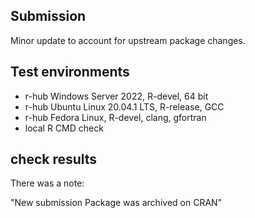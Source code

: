 ## Submission
Minor update to account for upstream package changes.

## Test environments
* r-hub Windows Server 2022, R-devel, 64 bit
* r-hub Ubuntu Linux 20.04.1 LTS, R-release, GCC
* r-hub Fedora Linux, R-devel, clang, gfortran
* local R CMD check

## check results
There was a note:

"New submission
Package was archived on CRAN"

